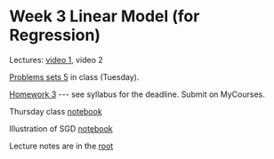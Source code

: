 # Week 3 Linear Model (for Regression) 

Lectures: [video 1](https://youtu.be/5bAX1fKsbJs), video 2

[Problems sets 5](./Problems_05.pdf) in class (Tuesday).


[Homework 3](./HW3.ipynb) --- see syllabus for the deadline. Submit on MyCourses.

Thursday class [notebook](./ML5.ipynb)

Illustration of SGD [notebook](./ML6.ipynb) 

Lecture notes are in the [root](https://github.com/anton-selitskiy/RIT_ML)
